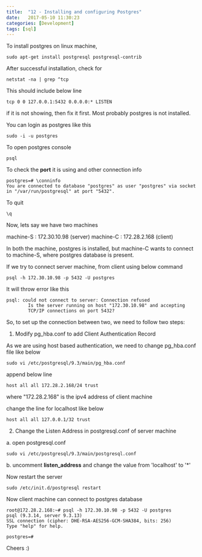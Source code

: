 ```yaml
---
title:  "12 - Installing and configuring Postgres"
date:   2017-05-10 11:30:23
categories: [Development]
tags: [sql]
---
```

To install postgres on linux machine,

    sudo apt-get install postgresql postgresql-contrib

After successful installation, check for 

    netstat -na | grep ^tcp

This should include below line 

    tcp 0 0 127.0.0.1:5432 0.0.0.0:* LISTEN

if it is not showing, then fix it first. Most probably postgres is not installed.

You can login as postgres like this

    sudo -i -u postgres

To open postgres console

    psql

To check the **port** it is using and other connection info

    postgres=# \conninfo
    You are connected to database "postgres" as user "postgres" via socket in "/var/run/postgresql" at port "5432".

To quit

    \q


Now, lets say we have two machines

machine-S : 172.30.10.98 (server)
machine-C : 172.28.2.168 (client)

In both the machine, postgres is installed, but machine-C wants to connect to machine-S, where postgres database is present.

If we try to connect server machine, from client using below command

    psql -h 172.30.10.98 -p 5432 -U postgres

It will throw error like this

    psql: could not connect to server: Connection refused
            Is the server running on host "172.30.10.98" and accepting
            TCP/IP connections on port 5432?


So, to set up the connection between two, we need to follow two steps:
1. Modify pg_hba.conf to add Client Authentication Record

As we are using host based authentication, we need to change pg_hba.conf file like below

    sudo vi /etc/postgresql/9.3/main/pg_hba.conf

append below line

    host all all 172.28.2.168/24 trust

where "172.28.2.168" is the ipv4 address of client machine

change the line for localhost like below

    host all all 127.0.0.1/32 trust


2. Change the Listen Address in postgresql.conf of server machine

a. open postgresql.conf 

    sudo vi /etc/postgresql/9.3/main/postgresql.conf


b. uncomment **listen_address** and change the value from 'localhost' to '*'

Now restart the server

    sudo /etc/init.d/postgresql restart


Now client machine can connect to postgres database

    root@172.28.2.168:~# psql -h 172.30.10.98 -p 5432 -U postgres
    psql (9.3.14, server 9.3.13)
    SSL connection (cipher: DHE-RSA-AES256-GCM-SHA384, bits: 256)
    Type "help" for help.
    
    postgres=# 

Cheers :)
